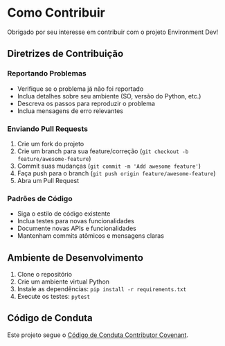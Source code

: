 # Como Contribuir

Obrigado por seu interesse em contribuir com o projeto Environment Dev!

## Diretrizes de Contribuição

### Reportando Problemas
- Verifique se o problema já não foi reportado
- Inclua detalhes sobre seu ambiente (SO, versão do Python, etc.)
- Descreva os passos para reproduzir o problema
- Inclua mensagens de erro relevantes

### Enviando Pull Requests
1. Crie um fork do projeto
2. Crie um branch para sua feature/correção (`git checkout -b feature/awesome-feature`)
3. Commit suas mudanças (`git commit -m 'Add awesome feature'`)
4. Faça push para o branch (`git push origin feature/awesome-feature`)
5. Abra um Pull Request

### Padrões de Código
- Siga o estilo de código existente
- Inclua testes para novas funcionalidades
- Documente novas APIs e funcionalidades
- Mantenham commits atômicos e mensagens claras

## Ambiente de Desenvolvimento
1. Clone o repositório
2. Crie um ambiente virtual Python
3. Instale as dependências: `pip install -r requirements.txt`
4. Execute os testes: `pytest`

## Código de Conduta
Este projeto segue o [Código de Conduta Contributor Covenant](CODE_OF_CONDUCT.md).
